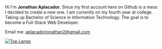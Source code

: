 
Hi I'm **Jonathan Aplacador**. Since my first account here on Github is a mess I decided to create a new one. I am currently on my fourth year at college. 
Taking up Bachelor of Science in Information Technology. The goal is to become a Full-Stack Web Developer. 

Email me: aplacadorjonathan2@gmail.com

[![Top Langs](https://github-readme-stats.vercel.app/api/top-langs/?username=altrockwell)](https://github.com/altrockwell/github-readme-stats)
